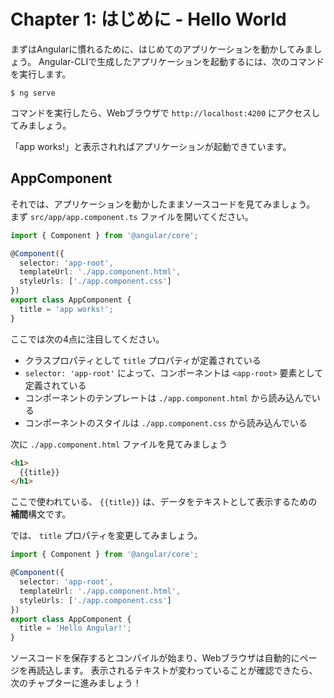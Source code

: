 # Chapter 1: はじめに - Hello World

まずはAngularに慣れるために、はじめてのアプリケーションを動かしてみましょう。
Angular-CLIで生成したアプリケーションを起動するには、次のコマンドを実行します。

```
$ ng serve
```

コマンドを実行したら、Webブラウザで `http://localhost:4200` にアクセスしてみましょう。

「app works!」と表示されればアプリケーションが起動できています。

## AppComponent

それでは、アプリケーションを動かしたままソースコードを見てみましょう。
まず `src/app/app.component.ts` ファイルを開いてください。

```ts
import { Component } from '@angular/core';

@Component({
  selector: 'app-root',
  templateUrl: './app.component.html',
  styleUrls: ['./app.component.css']
})
export class AppComponent {
  title = 'app works!';
}
```

ここでは次の4点に注目してください。

- クラスプロパティとして `title` プロパティが定義されている
- `selector: 'app-root'` によって、コンポーネントは `<app-root>` 要素として定義されている
- コンポーネントのテンプレートは `./app.component.html` から読み込んでいる
- コンポーネントのスタイルは `./app.component.css` から読み込んでいる

次に `./app.component.html` ファイルを見てみましょう

```html
<h1>
  {{title}}
</h1>
```

ここで使われている、 `{{title}}` は、データをテキストとして表示するための**補間**構文です。

では、 `title` プロパティを変更してみましょう。

```ts
import { Component } from '@angular/core';

@Component({
  selector: 'app-root',
  templateUrl: './app.component.html',
  styleUrls: ['./app.component.css']
})
export class AppComponent {
  title = 'Hello Angular!';
}
```

ソースコードを保存するとコンパイルが始まり、Webブラウザは自動的にページを再読込します。
表示されるテキストが変わっていることが確認できたら、次のチャプターに進みましょう！
